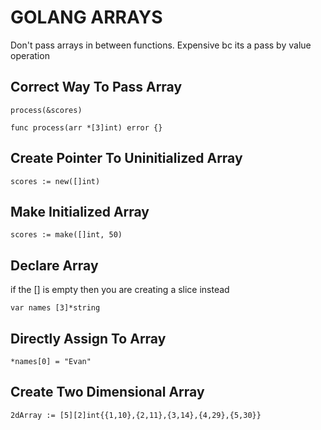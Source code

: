 # GOLANG ARRAYS
Don't pass arrays in between functions. Expensive bc its a pass by value
operation

## Correct Way To Pass Array
```golang
process(&scores)

func process(arr *[3]int) error {}
```

## Create Pointer To Uninitialized Array
```golang
scores := new([]int)
```

## Make Initialized Array
```golang
scores := make([]int, 50)
```

## Declare Array
if the [] is empty then you are creating a slice instead
```golang
var names [3]*string
```

## Directly Assign To Array
```golang
*names[0] = "Evan"
```

## Create Two Dimensional Array
```golang
2dArray := [5][2]int{{1,10},{2,11},{3,14},{4,29},{5,30}}
```
